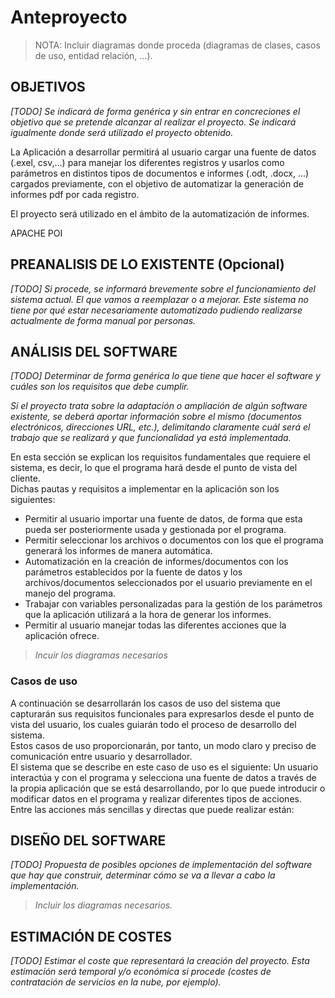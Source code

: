 # Anteproyecto

> NOTA: Incluir diagramas donde proceda (diagramas de clases, casos de uso, entidad relación, ...).

## OBJETIVOS

*[TODO] Se indicará de forma genérica y sin entrar en concreciones el objetivo
que se pretende alcanzar al realizar el proyecto. Se indicará igualmente donde
será utilizado el proyecto obtenido.*

La Aplicación a desarrollar permitirá al usuario cargar una fuente de datos (.exel, csv,...) para manejar los diferentes registros y usarlos como parámetros en distintos tipos de documentos e informes (.odt, .docx, ...) cargados previamente, con el objetivo de automatizar la generación de informes pdf por cada registro.

El proyecto será utilizado en el ámbito de la automatización de informes.

APACHE POI

## PREANALISIS DE LO EXISTENTE (Opcional)

*[TODO] Si procede, se informará brevemente sobre el funcionamiento del sistema actual. El que vamos a reemplazar o a mejorar. Este sistema no tiene por qué estar necesariamente automatizado pudiendo realizarse actualmente de forma manual por personas.*

## ANÁLISIS DEL SOFTWARE

*[TODO] Determinar de forma genérica lo que tiene que hacer el software y cuáles son los requisitos que debe cumplir.*

*Si el proyecto trata sobre la adaptación o ampliación de algún software existente, se deberá aportar información sobre el mismo (documentos electrónicos, direcciones URL, etc.), delimitando claramente cuál será el trabajo que se realizará y que funcionalidad ya está implementada.*


En esta sección se explican los requisitos fundamentales que requiere el sistema, es decir, lo que el programa hará desde el punto de vista del cliente.<br>
Dichas pautas y requisitos a implementar en la aplicación son los siguientes:

<ul>
  <li>Permitir al usuario importar una fuente de datos, de forma que esta pueda ser posteriormente usada y gestionada por el programa.</li>
  <li>Permitir seleccionar los archivos o documentos con los que el programa generará los informes de manera automática.</li>
  <li>Automatización en la creación de informes/documentos con los parámetros establecidos por la fuente de datos y los archivos/documentos seleccionados por el usuario previamente en el manejo del programa.</li>
  <li>Trabajar con variables personalizadas para la gestión de los parámetros que la aplicación utilizará a la hora de generar los informes.</li>
  <li>Permitir al usuario manejar todas las diferentes acciones que la aplicación ofrece.</li>
</ul>

> *Incuir los diagramas necesarios*

### Casos de uso
A continuación se desarrollarán los casos de uso del sistema que capturarán sus requisitos funcionales para expresarlos desde el punto de vista del usuario, los cuales guiarán todo el proceso de desarrollo del sistema.<br>
Estos casos de uso proporcionarán, por tanto, un modo claro y preciso de comunicación entre usuario y desarrollador.<br>
El sistema que se describe en este caso de uso es el siguiente: Un usuario interactúa y con el programa y selecciona una fuente de datos a través de la propia aplicación que se está desarrollando, por lo que puede introducir o modificar datos en el programa y realizar diferentes tipos de acciones.
Entre las acciones más sencillas y directas que puede realizar están:

## DISEÑO DEL SOFTWARE

*[TODO] Propuesta de posibles opciones de implementación del software que hay que construir, determinar cómo se va a llevar a cabo la implementación.*

>  *Incluir los diagramas necesarios.*

## ESTIMACIÓN DE COSTES

*[TODO] Estimar el coste que representará la creación del proyecto. Esta estimación será temporal y/o económica si procede (costes de contratación de servicios en la nube, por ejemplo).*
